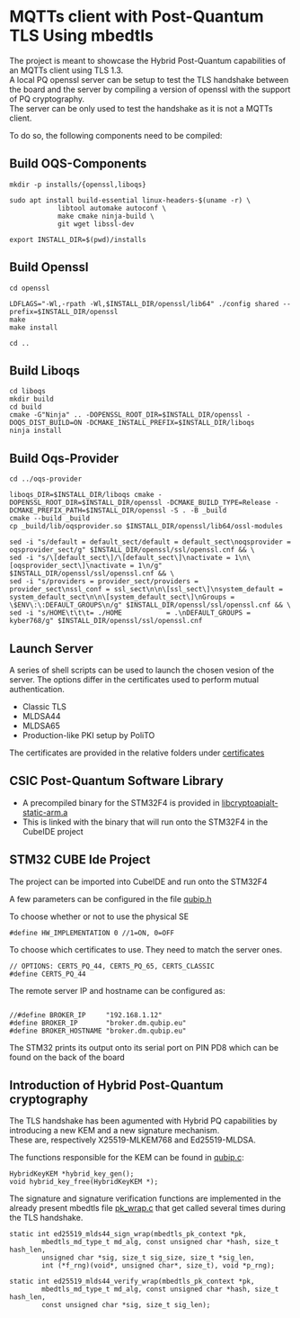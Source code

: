 # MQTTs client with Post-Quantum TLS Using mbedtls
The project is meant to showcase the Hybrid Post-Quantum capabilities of an MQTTs client using TLS 1.3.  \
A local PQ openssl server can be setup to test the TLS handshake between the board and the server by compiling a version of openssl with the support of PQ cryptography. \
The server can be only used to test the handshake as it is not a MQTTs client. 

To do so, the following components need to be compiled: 

## Build OQS-Components

```
mkdir -p installs/{openssl,liboqs}

sudo apt install build-essential linux-headers-$(uname -r) \
            libtool automake autoconf \
            make cmake ninja-build \
            git wget libssl-dev

export INSTALL_DIR=$(pwd)/installs
```
## Build Openssl

```
cd openssl

LDFLAGS="-Wl,-rpath -Wl,$INSTALL_DIR/openssl/lib64" ./config shared --prefix=$INSTALL_DIR/openssl
make 
make install

cd ..

```

## Build Liboqs

```
cd liboqs
mkdir build 
cd build
cmake -G"Ninja" .. -DOPENSSL_ROOT_DIR=$INSTALL_DIR/openssl -DOQS_DIST_BUILD=ON -DCMAKE_INSTALL_PREFIX=$INSTALL_DIR/liboqs
ninja install
```

## Build Oqs-Provider

```
cd ../oqs-provider

liboqs_DIR=$INSTALL_DIR/liboqs cmake -DOPENSSL_ROOT_DIR=$INSTALL_DIR/openssl -DCMAKE_BUILD_TYPE=Release -DCMAKE_PREFIX_PATH=$INSTALL_DIR/openssl -S . -B _build
cmake --build _build
cp _build/lib/oqsprovider.so $INSTALL_DIR/openssl/lib64/ossl-modules

sed -i "s/default = default_sect/default = default_sect\noqsprovider = oqsprovider_sect/g" $INSTALL_DIR/openssl/ssl/openssl.cnf && \
sed -i "s/\[default_sect\]/\[default_sect\]\nactivate = 1\n\[oqsprovider_sect\]\nactivate = 1\n/g" $INSTALL_DIR/openssl/ssl/openssl.cnf && \
sed -i "s/providers = provider_sect/providers = provider_sect\nssl_conf = ssl_sect\n\n\[ssl_sect\]\nsystem_default = system_default_sect\n\n\[system_default_sect\]\nGroups = \$ENV\:\:DEFAULT_GROUPS\n/g" $INSTALL_DIR/openssl/ssl/openssl.cnf && \
sed -i "s/HOME\t\t\t= ./HOME           = .\nDEFAULT_GROUPS = kyber768/g" $INSTALL_DIR/openssl/ssl/openssl.cnf
```

## Launch Server

A series of shell scripts can be used to launch the chosen vesion of the server.
The options differ in the certificates used to perform mutual authentication.
- Classic TLS
- MLDSA44
- MLDSA65
- Production-like PKI setup by PoliTO

The certificates are provided in the relative folders under [certificates](https://github.com/QUBIP/pq-mqtt-client-mbedtls/tree/refactor/certificates)

## CSIC Post-Quantum Software Library
- A precompiled binary for the STM32F4 is provided in [libcryptoapialt-static-arm.a](https://github.com/QUBIP/pq-mqtt-client-mbedtls/blob/refactor/stm32_f429/crypto_api_sw/CRYPTO_API_SW/build/libcryptoapialt-static-arm.a)
- This is linked with the binary that will run onto the STM32F4 in the CubeIDE project 

## STM32 CUBE Ide Project

The project can be imported into CubeIDE and run onto the STM32F4

A few parameters can be configured in the file [qubip.h](https://github.com/QUBIP/pq-mqtt-client-mbedtls/blob/refactor/stm32_f429/Middlewares/Third_Party/MBEDTLS/include/mbedtls/qubip.h)

To choose whether or not to use the physical SE
```
#define HW_IMPLEMENTATION 0 //1=ON, 0=OFF
```

To choose which certificates to use. They need to match the server ones. 
```
// OPTIONS: CERTS_PQ_44, CERTS_PQ_65, CERTS_CLASSIC
#define CERTS_PQ_44
```
The remote server IP and hostname can be configured as:
```

//#define BROKER_IP		"192.168.1.12"
#define BROKER_IP		"broker.dm.qubip.eu"
#define BROKER_HOSTNAME "broker.dm.qubip.eu"
```

The STM32 prints its output onto its serial port on PIN PD8 which can be found on the back of the board

## Introduction of Hybrid Post-Quantum cryptography

The TLS handshake has been agumented with Hybrid PQ capabilities by introducing a new KEM and a new signature mechanism. \
These are, respectively X25519-MLKEM768 and Ed25519-MLDSA.

The functions responsible for the KEM can be found in [qubip.c](https://github.com/QUBIP/pq-mqtt-client-mbedtls/blob/refactor/stm32_f429/Middlewares/Third_Party/MBEDTLS/library/qubip.c):
```
HybridKeyKEM *hybrid_key_gen();
void hybrid_key_free(HybridKeyKEM *);
```
The signature and signature verification functions are implemented in the already present mbedtls file [pk_wrap.c](https://github.com/QUBIP/pq-mqtt-client-mbedtls/blob/8651821b60df32601ef3e36d88d89c398002bf2e/stm32_f429/Middlewares/Third_Party/MBEDTLS/library/pk_wrap.c#L1363) that get called several times during the TLS handshake.

```
static int ed25519_mlds44_sign_wrap(mbedtls_pk_context *pk,
		mbedtls_md_type_t md_alg, const unsigned char *hash, size_t hash_len,
		unsigned char *sig, size_t sig_size, size_t *sig_len,
		int (*f_rng)(void*, unsigned char*, size_t), void *p_rng);

static int ed25519_mlds44_verify_wrap(mbedtls_pk_context *pk,
		mbedtls_md_type_t md_alg, const unsigned char *hash, size_t hash_len,
		const unsigned char *sig, size_t sig_len);
```
  
